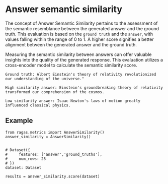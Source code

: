 # Answer semantic similarity


The concept of Answer Semantic Similarity pertains to the assessment of the semantic resemblance between the generated answer and the ground truth. This evaluation is based on the `ground truth` and the `answer`, with values falling within the range of 0 to 1. A higher score signifies a better alignment between the generated answer and the ground truth.

Measuring the semantic similarity between answers can offer valuable insights into the quality of the generated response. This evaluation utilizes a cross-encoder model to calculate the semantic similarity score.


```{hint}
Ground truth: Albert Einstein's theory of relativity revolutionized our understanding of the universe."

High similarity answer: Einstein's groundbreaking theory of relativity transformed our comprehension of the cosmos.

Low similarity answer: Isaac Newton's laws of motion greatly influenced classical physics.

```


## Example

```{code-block} python
from ragas.metrics import AnswerSimilarity()
answer_similarity = AnswerSimilarity()


# Dataset({
#     features: ['answer','ground_truths'],
#     num_rows: 25
# })
dataset: Dataset

results = answer_similarity.score(dataset)
```